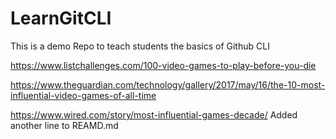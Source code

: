 # LearnGitCLI
This is a demo Repo to teach students the basics of Github CLI 

https://www.listchallenges.com/100-video-games-to-play-before-you-die

https://www.theguardian.com/technology/gallery/2017/may/16/the-10-most-influential-video-games-of-all-time

https://www.wired.com/story/most-influential-games-decade/
Added another line to REAMD.md
